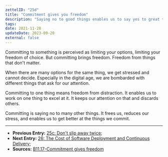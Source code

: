 ```yaml
---
zettelID: "25d"
title: "Commitment gives you freedom"
description: "Saying no to good things enables us to say yes to great things"
tags:
date: 2021-11-28
updateDate: 2023-09-20
external: false
---
```


Committing to something is perceived as limiting your options, limiting your freedom of choice. But committing brings freedom. Freedom from things that don't matter.

When there are many options for the same thing, we get stressed and cannot decide. Especially in the digital age, we are bombarded with different things that ask for our attention.

Committing to one thing means freedom from distraction. It enables us to work on one thing to excel at it. It keeps our attention on that and discards others.

Committing is saying no to many other things. It frees us, reduces our stress, and enables us to get better at the things we commit.

---

- **Previous Entry:** [25c: Don't slip away twice](/notes/25c);
- **Next Entry:** [26: The Cost of Software Deployment and Continuous Delivery](/notes/26/);
- **Sources:** [B11.17-Commitment gives freedom](B11.17-Commitment%20gives%20freedom.md)
